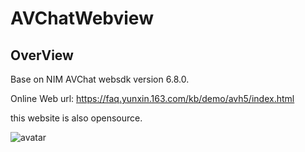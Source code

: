 # AVChatWebview
## OverView
Base on NIM AVChat websdk version 6.8.0.

Online Web url: https://faq.yunxin.163.com/kb/demo/avh5/index.html 

this website is also opensource.

![avatar](https://nim-nosdn.netease.im/MTAxMTAwMg==/bmltYV8xMDkyNTAxOTIxXzE1ODY1MDAwODA0NThfOTg0NDQ2NTQtZmVmNy00ODIyLTk1MzQtYThmZGYzYTlhYjBi?imageView&createTime=1586500080903)
